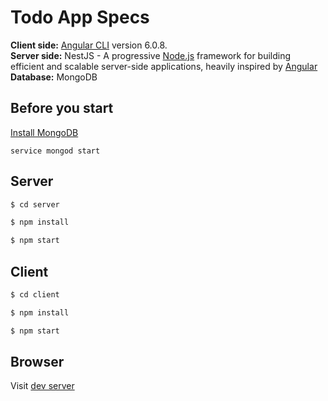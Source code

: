 # Todo App Specs

**Client side:** [Angular CLI](https://github.com/angular/angular-cli) version 6.0.8.  
**Server side:** NestJS - A progressive <a href="http://nodejs.org" target="blank">Node.js</a> framework for building efficient and scalable server-side applications, heavily inspired by <a href="https://angular.io" target="blank">Angular</a>  
**Database:** MongoDB

## Before you start

[Install MongoDB](https://docs.mongodb.com/manual/installation/)

```service mongod start```


## Server

```bash
$ cd server
```

```bash
$ npm install
```

```bash
$ npm start
```

## Client

```bash
$ cd client
```

```bash
$ npm install
```

```bash
$ npm start
```

## Browser

Visit [dev server](http://localhost:4200)
